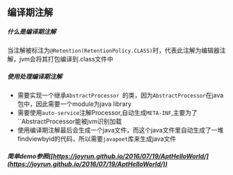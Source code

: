 ## 编译期注解

##### 什么是编译期注解
当注解被标注为`@Retention(RetentionPolicy.CLASS)`时，代表此注解为编辑器注解，jvm会将其打包编译到.class文件中

##### 使用处理编译期注解

+ 需要实现一个继承`AbstractProcessor `的类，因为`AbstractProcessor`在java包中，因此需要一个module为java library
+ 需要使用`auto-service`注解Processor,自动生成`META-INF`,主要为了``AbstractProcessor能被jvm识别加载
+ 使用编译期注解最后会生成一个java文件，而这个java文件里自动生成了一堆findviewbyid的代码，所以需要`javapoet`库来生成java文件

##### 简单demo参照([https://joyrun.github.io/2016/07/19/AptHelloWorld/](https://joyrun.github.io/2016/07/19/AptHelloWorld/))
